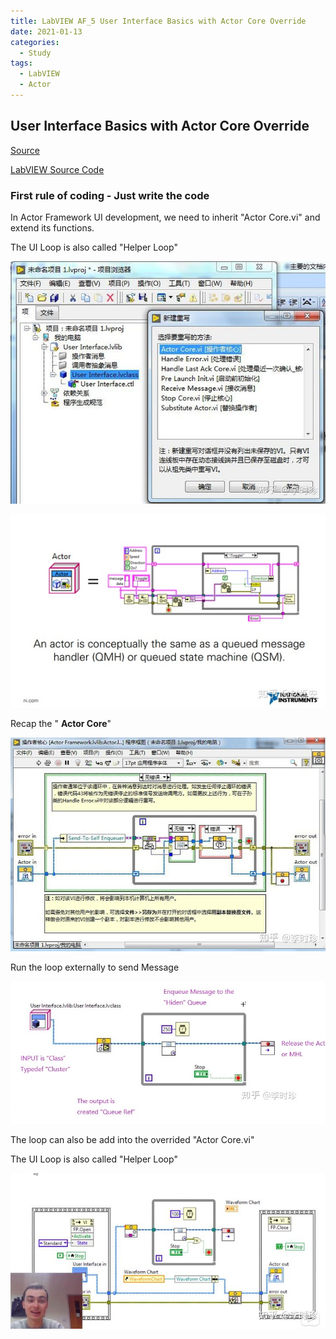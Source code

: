 ```yaml
---
title: LabVIEW AF_5 User Interface Basics with Actor Core Override
date: 2021-01-13
categories:
  - Study
tags:
  - LabVIEW
  - Actor
---
```


## User Interface Basics with Actor Core Override

[Source](https://www.youtube.com/watch?v=2k3ZDwJolbA&list=PLmF-6jvwRvVNFzBjzh4bQDjFbv6lShcth)

[LabVIEW Source Code](https://github.com/laserengineer/LabVIEW-Study.git)

### First rule of coding - Just write the code



In Actor Framework UI development, we need to inherit "Actor Core.vi" and extend its functions.

The UI Loop is also called "Helper Loop"
<p align="center"> <img src="/assets/images/LabVIEW Actor Framework/4/1.jpg"> </p>

<p align="center"> <img src="/assets/images/LabVIEW Actor Framework/4/Actor QSM.jpg"> </p>

Recap the " **Actor Core**"
<p align="center"> <img src="/assets/images/LabVIEW Actor Framework/4/2.jpg"> </p>

Run the loop externally to send Message
<p align="center"> <img src="/assets/images/LabVIEW Actor Framework/4/5.jpg"> </p>

The loop can also be add into the overrided "Actor Core.vi"

The UI Loop is also called "Helper Loop"

<p align="center"> <img src="/assets/images/LabVIEW Actor Framework/4/6.jpg"> </p>
